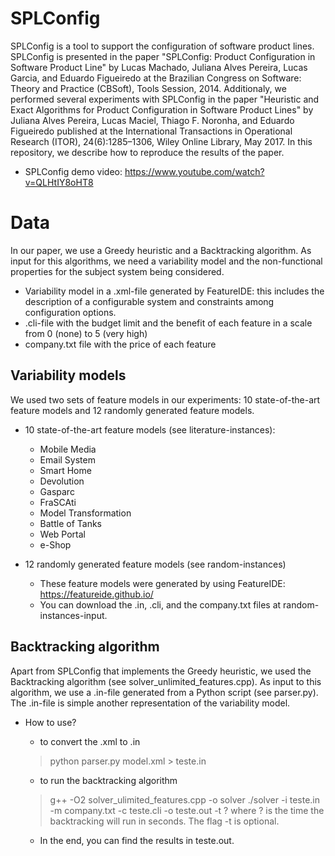 # SPLConfig
SPLConfig is a tool to support the configuration of software product lines. 
SPLConfig is presented in the paper "SPLConfig: Product Configuration in Software Product Line" by Lucas Machado, Juliana Alves Pereira, Lucas Garcia, and Eduardo Figueiredo at the Brazilian Congress on Software: Theory and Practice (CBSoft), Tools Session, 2014.
Additionaly, we performed several experiments with SPLConfig in the paper "Heuristic and Exact Algorithms for Product Configuration in Software Product Lines" by Juliana Alves Pereira, Lucas Maciel, Thiago F. Noronha, and Eduardo Figueiredo published at the International Transactions in Operational Research (ITOR), 24(6):1285–1306, Wiley Online Library, May 2017.
In this repository, we describe how to reproduce the results of the paper.

- SPLConfig demo video: https://www.youtube.com/watch?v=QLHtIY8oHT8

# Data
In our paper, we use a Greedy heuristic and a Backtracking algorithm. As input for this algorithms, we need a variability model and the non-functional properties for the subject system being considered.

- Variability model in a .xml-file generated by FeatureIDE: this includes the description of a configurable system and constraints among configuration options.
- .cli-file with the budget limit and the benefit of each feature in a scale from 0 (none) to 5 (very high)
- company.txt file with the price of each feature

## Variability models
We used two sets of feature models in our experiments: 10 state-of-the-art feature models and 12 randomly generated feature models. 

- 10 state-of-the-art feature models (see literature-instances):
  - Mobile Media
  - Email System
  - Smart Home
  - Devolution
  - Gasparc
  - FraSCAti
  - Model Transformation
  - Battle of Tanks
  - Web Portal
  - e-Shop

- 12 randomly generated feature models (see random-instances)
  - These feature models were generated by using FeatureIDE: https://featureide.github.io/ 
  - You can download the .in, .cli, and the company.txt files at random-instances-input.
  
## Backtracking algorithm
Apart from SPLConfig that implements the Greedy heuristic, we used the Backtracking algorithm (see solver_unlimited_features.cpp). As input to this algorithm, we use a .in-file generated from a Python script (see parser.py). The .in-file is simple another representation of the variability model.

- How to use?

  - to convert the .xml to .in
  > python parser.py model.xml > teste.in
  - to run the backtracking algorithm
  > g++ -O2 solver_ulimited_features.cpp -o solver
  > ./solver -i teste.in -m company.txt -c teste.cli -o teste.out -t ?
  where ? is the time the backtracking will run in seconds. The flag -t is optional.
  - In the end, you can find the results in teste.out.
